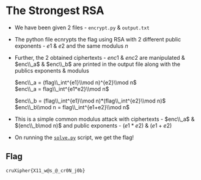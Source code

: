 # The Strongest RSA
- We have been given 2 files - `encrypt.py` & `output.txt`
- The python file ecnrypts the flag using RSA with 2 different public exponents - $e1$ & $e2$ and the same modulus $n$
- Further, the 2 obtained ciphertexts - $enc1$ & $enc2$ are manipulated & $enc\\_a$ & $enc\\_b$ are printed in the output file along with the publics exponents & modulus


  $enc\\_a = (flag\\_int^{e1}\\mod n)^{e2}\\mod n$<br>
  $enc\\_a = flag\\_int^{e1*e2}\\mod n$<br>
  
  $enc\\_b = (flag\\_int^{e1}\\mod n)*(flag\\_int^{e2}\\mod n)$<br>
  $enc\\_b\\mod n = flag\\_int^{e1+e2}\\mod n$

- This is a simple common modulus attack with ciphertexts - $enc\\_a$ & $(enc\\_b\mod n)$ and public exponents - $(e1*e2)$ & $(e1+e2)$
- On running the [`solve.py`]([./solve.py](https://github.com/rskbansal/cruXipher/blob/main/The%20Strongest%20RSA/solve.py)https://github.com/rskbansal/cruXipher/blob/main/The%20Strongest%20RSA/solve.py) script, we get the flag!

## Flag
```
cruXipher{X11_w@s_@_cr0N_j0b}
```
